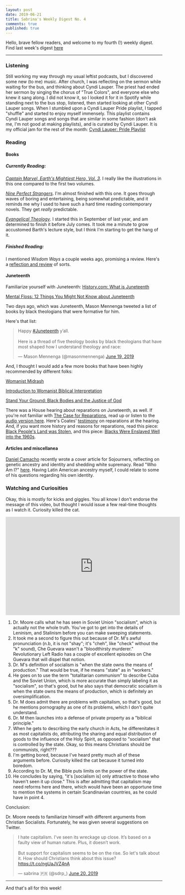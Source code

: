 ```yaml
---
layout: post
date: 2019-06-21
title: Sabrina's Weekly Digest No. 4
comments: true
published: true
---
```


Hello, brave fellow readers, and welcome to my fourth (!) weekly digest. Find last week's digest [here](https://sdrp.me/2019/06/14/weekly-digest-three/)

---------

### Listening

Still working my way through my usual leftist podcasts, but I discovered some new (to me) music. After church, I was reflecting on the sermon while waiting for the bus, and thinking about Cyndi Lauper. The priest had ended her sermon by singing the chorus of "True Colors", and everyone else who knew it sang along. I did not know it, so I looked it for it in Spotify while standing next to the bus stop, listened, then started looking at other Cyndi Lauper songs. When I stumbled upon a Cyndi Lauper Pride playlist, I tapped "shuffle" and started to enjoy myself immensely. This playlist contains Cyndi Lauper songs and songs that are similar in some fashion (don't ask me, I'm not good at making playlists), and is curated by Cyndi Lauper. It is my official jam for the rest of the month: [Cyndi Lauper: Pride Playlist](https://open.spotify.com/user/officialcyndilauper/playlist/4E0xHCPWpr3i4GtERRCAlL?si=xn18BwK6RSCvGi8-jOGUyg)

### Reading

#### Books

##### Currently Reading:

[_Captain Marvel, Earth's Mightiest Hero, Vol. 3_](https://g.co/kgs/p4YQHG). I really like the illustrations in this one compared to the first two volumes.

[_Nine Perfect Strangers_](https://g.co/kgs/kUxTVz). I'm almost finished with this one. It goes through waves of boring and entertaining, being somewhat predictable, and it reminds me why I used to have such a hard time reading contemporary novels. They get _really_ predictable.

[_Evangelical Theology_](https://www.eerdmans.com/Products/1819/evangelical-theology.aspx). I started this in September of last year, and am determined to finish it before July comes. It took me a minute to grow accustomed Barth's lecture style, but I think I'm starting to get the hang of it.

##### Finished Reading:

I mentioned _Wisdom Ways_ a couple weeks ago, promising a review. Here's a [reflection and review](https://sdrp.me/2019/06/20/wisdom-ways/) of sorts.

#### Juneteenth

Familiarize yourself with Juneteenth: [History.com: What is Juneteenth](https://www.history.com/news/what-is-juneteenth)

[Mental Floss: 12 Things You Might Not Know about Juneteenth](http://mentalfloss.com/article/501680/12-things-you-might-not-know-about-juneteenth)

Two days ago, which was Juneteenth, Mason Mennenga tweeted a list of books by black theologians that were formative for him.

Here's that list:

<blockquote class="twitter-tweet"><p lang="en" dir="ltr">Happy <a href="https://twitter.com/hashtag/Juneteenth?src=hash&amp;ref_src=twsrc%5Etfw">#Juneteenth</a> y’all. <br><br>Here is a thread of five theology books by black theologians that have most shaped how I understand theology and race:</p>&mdash; Mason Mennenga (@masonmennenga) <a href="https://twitter.com/masonmennenga/status/1141436500740939776?ref_src=twsrc%5Etfw">June 19, 2019</a></blockquote> <script async src="https://platform.twitter.com/widgets.js" charset="utf-8"></script>

And, I thought I would add a few more books that have been highly recommended by different folks:

[Womanist Midrash](https://g.co/kgs/6ibUxE)

[Introduction to Womanist Biblical Interpretation](https://g.co/kgs/Kf5hcB)

[Stand Your Ground: Black Bodies and the Justice of God](https://g.co/kgs/C2LeNe)

There was a House hearing about reparations on Juneteenth, as well. If you're not familiar with [The Case for Reparations](https://www.theatlantic.com/magazine/archive/2014/06/the-case-for-reparations/361631/), read up or listen to the [audio version here](https://soundcloud.com/user-154380542/the-case-for-reparations-the-atlantic-ta-nehisi-coates). Here's Coates' [testimony](https://www.theatlantic.com/politics/archive/2019/06/ta-nehisi-coates-testimony-house-reparations-hr-40/592042/) on reparations at the hearing. And, if you want more history and reasons for reparations, read this piece: [Black People's Land was Stolen](https://www.nytimes.com/2019/06/20/opinion/sunday/reparations-hearing.html?fbclid=IwAR2dUuGw8xCTFPYofOgNQ8gCKCeTNmVKj5AizZAH66nr0RYFiezldxYo0_k#click=https://t.co/tMLNEFITEm), and this piece: [Blacks Were Enslaved Well into the 1960s](https://www.vice.com/en_us/article/437573/blacks-were-enslaved-well-into-the-1960s?utm_campaign=sharebutton).

#### Articles and miscellanea

[Daniel Camacho](https://twitter.com/DanielJCamacho?s=17) recently wrote a cover article for Sojourners, reflecting on genetic ancestry and identity and shedding white supremacy. Read "Who Am I?" [here](https://sojo.net/magazine/july-2019/who-am-i). Having Latin American ancestry myself, I could relate to some of his questions regarding his own identity.

### Watching and Curiosities

Okay, this is mostly for kicks and giggles. You all know I don't endorse the message of this video, but thought I would issue a few real-time thoughts as I watch it. Curiosity killed the cat.

<iframe width="560" height="315" src="https://www.youtube.com/embed/j4eD9mDm1ao" frameborder="0" allow="accelerometer; autoplay; encrypted-media; gyroscope; picture-in-picture" allowfullscreen></iframe>

1. Dr. Moore calls what he has seen in Soviet Union "socialism", which is actually not the whole truth. You've got to get into the details of Leninism, and Stalinism before you can make sweeping statements.
2. It took me a second to figure this out because of Dr. M's awful pronunciation (n.b, it is not "shay"; it's "cheh", like "check" without the "k" sound), Che Guevara wasn't a "bloodthirsty murderer." Revolutionary Left Radio has a couple of excellent episodes on Che Guevara that will dispel that notion.
3. Dr. M's definition of socialism is "when the state owns the means of production." That would be true, if he means "state" as in "workers."
4. He goes on to use the term "totalitarian communism" to describe Cuba and the Soviet Union, which is more accurate than simply labeling it as "socialism", so that's good, but he also says that democratic socialism is when the state owns the means of production, which is definitely an oversimplification.
5. Dr. M does admit there are problems with capitalism, so that's good, but he mentions pornography as one of its problems, which I don't quite understand.
6. Dr. M then launches into a defense of private property as a "biblical principle."
7. When he gets to describing the early church in Acts, he differenitates it as most capitalists do, attributing the sharing and equal distribution of goods to the influence of the Holy Spirit, as opposed to "socialism" that is controlled by the state. Okay, so this means Christians should be communists, right???
8. I'm getting bored, because I've heard pretty much all of these arguments before. Curiosity killed the cat because it turned into boredom.
9. According to Dr. M, the Bible puts limits on the power of the state.
10. He concludes by saying, "it's [socialism is] only attractive to those who haven't seen it up close." This is after admitting that capitalism may need reforms here and there, which would have been an opportune time to mention the systems in certain Scandinavian countries, as he could have in point 4.

Conclusion:

Dr. Moore needs to familiarize himself with different arguments from Christian Socialists. Fortunately, he was given several suggestions on Twitter.

<blockquote class="twitter-tweet"><p lang="en" dir="ltr">I hate capitalism. I&#39;ve seen its wreckage up close. It’s based on a faulty view of human nature. Plus, it doesn’t work.<br><br>But support for capitalism seems to be on the rise. So let&#39;s talk about it. How should Christians think about this issue? <a href="https://t.co/ngUaJVZ4nA">https://t.co/ngUaJVZ4nA</a></p>&mdash; sabrina 🇵🇷 (@sdrp_) <a href="https://twitter.com/sdrp_/status/1141768951992422400?ref_src=twsrc%5Etfw">June 20, 2019</a></blockquote> <script async src="https://platform.twitter.com/widgets.js" charset="utf-8"></script>

---

And that's all for this week!
